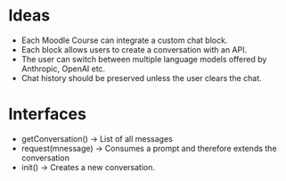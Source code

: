 # Ideas

- Each Moodle Course can integrate a custom chat block.
- Each block allows users to create a conversation with an API.
- The user can switch between multiple language models offered by Anthropic, OpenAI etc.
- Chat history should be preserved unless the user clears the chat.

# Interfaces

- getConversation() -> List of all messages
- request(mnessage) -> Consumes a prompt and therefore extends the conversation
- init() -> Creates a new conversation.
